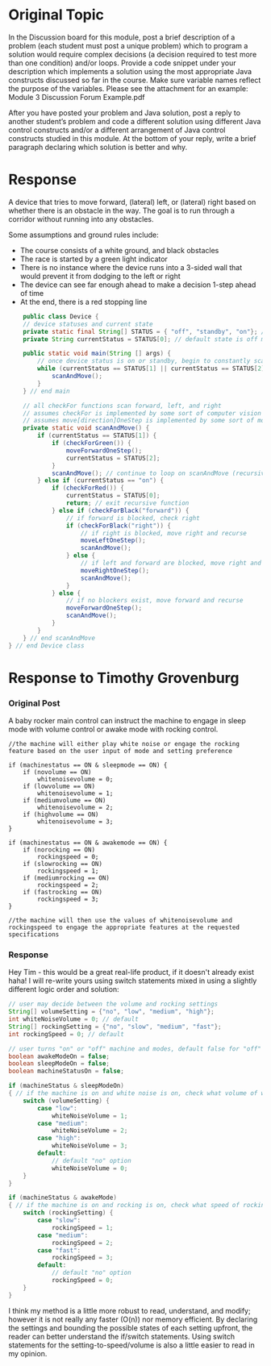 # Original Topic

In the Discussion board for this module, post a brief description of a problem (each student must post a unique problem) which to program a solution would require complex decisions (a decision required to test more than one condition) and/or loops. Provide a code snippet under your description which implements a solution using the most appropriate Java constructs discussed so far in the course. Make sure variable names reflect the purpose of the variables. Please see the attachment for an example: Module 3 Discussion Forum Example.pdf

After you have posted your problem and Java solution, post a reply to another student’s problem and code a different solution using different Java control constructs and/or a different arrangement of Java control constructs studied in this module. At the bottom of your reply, write a brief paragraph declaring which solution is better and why.

# Response

A device that tries to move forward, (lateral) left, or (lateral) right based on whether there is an obstacle in the way. The goal is to run through a corridor without running into any obstacles.

Some assumptions and ground rules include:

- The course consists of a white ground, and black obstacles
- The race is started by a green light indicator
- There is no instance where the device runs into a 3-sided wall that would prevent it from dodging to the left or right
- The device can see far enough ahead to make a decision 1-step ahead of time
- At the end, there is a red stopping line

```java
    public class Device {
    // device statuses and current state
    private static final String[] STATUS = { "off", "standby", "on"}; // immutable
    private String currentStatus = STATUS[0]; // default state is off mode, changed by user

    public static void main(String [] args) {
        // once device status is on or standby, begin to constantly scan and move
        while (currentStatus == STATUS[1] || currentStatus == STATUS[2]) {
            scanAndMove();
        }
    } // end main

    // all checkFor functions scan forward, left, and right
    // assumes checkFor is implemented by some sort of computer vision library, returns true or false
    // assumes move[direction]OneStep is implemented by some sort of motor library
    private static void scanAndMove() {
        if (currentStatus == STATUS[1]) {
            if (checkForGreen()) {
                moveForwardOneStep();
                currentStatus = STATUS[2];
            }
            scanAndMove(); // continue to loop on scanAndMove (recursive)
        } else if (currentStatus == "on") {
            if (checkForRed()) {
                currentStatus = STATUS[0];
                return; // exit recursive function
            } else if (checkForBlack("forward")) {
                // if forward is blocked, check right
                if (checkForBlack("right")) {
                    // if right is blocked, move right and recurse
                    moveLeftOneStep();
                    scanAndMove();
                } else {
                    // if left and forward are blocked, move right and recurse
                    moveRightOneStep();
                    scanAndMove();
                }
            } else {
                // if no blockers exist, move forward and recurse
                moveForwardOneStep();
                scanAndMove();
            }
        }
    } // end scanAndMove
} // end Device class
```

# Response to Timothy Grovenburg

### Original Post

A baby rocker main control can instruct the machine to engage in sleep mode with volume control or awake mode with rocking control.

```
//the machine will either play white noise or engage the rocking feature based on the user input of mode and setting preference

if (machinestatus == ON & sleepmode == ON) {
    if (novolume == ON)
        whitenoisevolume = 0;
    if (lowvolume == ON)
        whitenoisevolume = 1;
    if (mediumvolume == ON)
        whitenoisevolume = 2;
    if (highvolume == ON)
        whitenoisevolume = 3;
}

if (machinestatus == ON & awakemode == ON) {
    if (norocking == ON)
        rockingspeed = 0;
    if (slowrocking == ON)
        rockingspeed = 1;
    if (mediumrocking == ON)
        rockingspeed = 2;
    if (fastrocking == ON)
        rockingspeed = 3;
}

//the machine will then use the values of whitenoisevolume and rockingspeed to engage the appropriate features at the requested specifications
```

### Response

Hey Tim - this would be a great real-life product, if it doesn't already exist haha! I will re-write yours using switch statements mixed in using a slightly different logic order and solution:

```java
// user may decide between the volume and rocking settings
String[] volumeSetting = {"no", "low", "medium", "high"};
int whiteNoiseVolume = 0; // default
String[] rockingSetting = {"no", "slow", "medium", "fast"};
int rockingSpeed = 0; // default

// user turns "on" or "off" machine and modes, default false for "off"
boolean awakeModeOn = false;
boolean sleepModeOn = false;
boolean machineStatusOn = false;

if (machineStatus & sleepModeOn)
{ // if the machine is on and white noise is on, check what volume of white noise
    switch (volumeSetting) {
        case "low":
            whiteNoiseVolume = 1;
        case "medium":
            whiteNoiseVolume = 2;
        case "high":
            whiteNoiseVolume = 3;
        default:
            // default "no" option
            whiteNoiseVolume = 0;
    }
}

if (machineStatus & awakeMode)
{ // if the machine is on and rocking is on, check what speed of rocking
    switch (rockingSetting) {
        case "slow":
            rockingSpeed = 1;
        case "medium":
            rockingSpeed = 2;
        case "fast":
            rockingSpeed = 3;
        default:
            // default "no" option
            rockingSpeed = 0;
    }
}

```

I think my method is a little more robust to read, understand, and modify; however it is not really any faster (O(n)) nor memory efficient. By declaring the settings and bounding the possible states of each setting upfront, the reader can better understand the if/switch statements. Using switch statements for the setting-to-speed/volume is also a little easier to read in my opinion.
